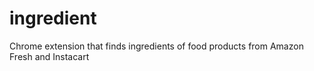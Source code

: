 # ingredient
Chrome extension that finds ingredients of food products from Amazon Fresh and Instacart
